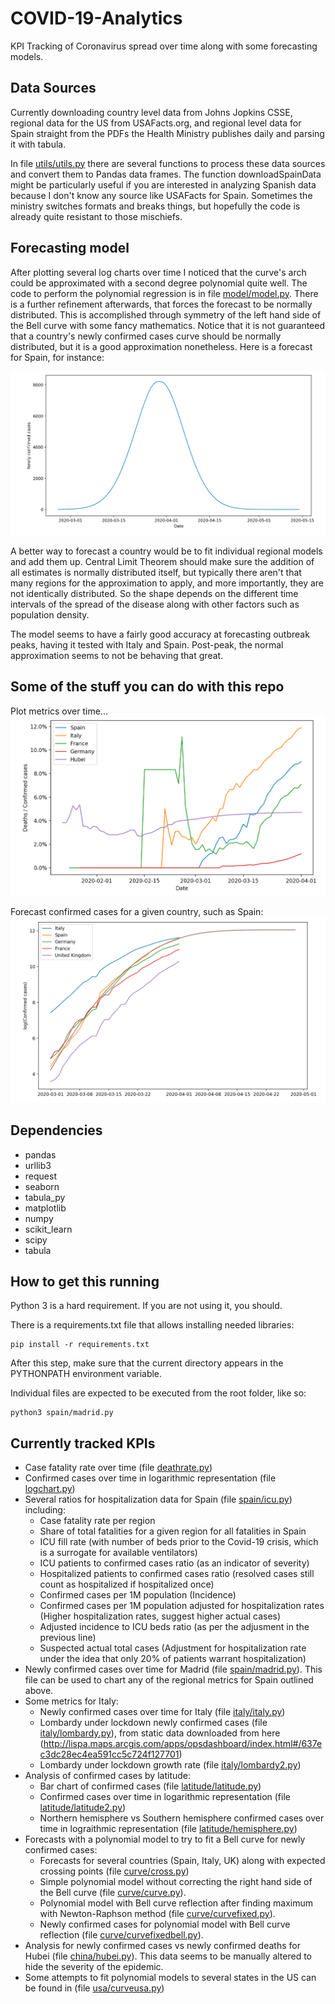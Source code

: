 # COVID-19-Analytics
KPI Tracking of Coronavirus spread over time along with some forecasting models.

## Data Sources
Currently downloading country level data from Johns Jopkins CSSE, regional data for the
US from  USAFacts.org, and regional level data for Spain straight from the PDFs the
Health Ministry publishes daily and parsing it with tabula.

In file [utils/utils.py](utils/utils.py) there are several functions to process these data sources and convert
them to Pandas data frames. The function downloadSpainData might be particularly useful if
you are interested in analyzing Spanish data because I don't know any source like USAFacts
for Spain. Sometimes the ministry switches formats and breaks things, but hopefully the code
is already quite resistant to those mischiefs.

## Forecasting model

After plotting several log charts over time I noticed that the curve's arch could be approximated with a
second degree polynomial quite well. The code to perform the polynomial regression is in file [model/model.py](model/model.py).
There is a further refinement afterwards, that forces the forecast to be normally distributed. This is accomplished
through symmetry of the left hand side of the Bell curve with some fancy mathematics. Notice that it is not
guaranteed that a country's newly confirmed cases curve should be normally distributed, but it is a good approximation
nonetheless. Here is a forecast for Spain, for instance:

![Newly confirmed cases](/imgs/forecast.png)

A better way to forecast a country would be to fit individual regional models and add them up.
Central Limit Theorem should make sure the addition of all estimates is normally distributed itself, but typically 
there aren't that many regions for the approximation to apply, and more importantly, they are not identically distributed.
So the shape depends on the different time intervals of the spread of the disease along with other factors such
as population density.

The model seems to have a fairly good accuracy at forecasting outbreak peaks, having it tested with Italy and Spain. Post-peak, the normal approximation seems to not be behaving that great.

## Some of the stuff you can do with this repo

Plot metrics over time...
![Plot](/imgs/deathrate.png)

Forecast confirmed cases for a given country, such as Spain:
![Forecast](/imgs/curvefixed.png)

## Dependencies


- pandas
- urllib3
- request
- seaborn
- tabula_py
- matplotlib
- numpy
- scikit_learn
- scipy
- tabula

## How to get this running

Python 3 is a hard requirement. If you are not using it, you should.

There is a requirements.txt file that allows installing needed libraries:

```
pip install -r requirements.txt
```

After this step, make sure that the current directory appears in the PYTHONPATH environment variable.

Individual files are expected to be executed from the root folder, like so:
```
python3 spain/madrid.py
```

## Currently tracked KPIs
- Case fatality rate over time (file [deathrate.py](deathrate.py))
- Confirmed cases over time in logarithmic representation (file [logchart.py](logchart.py))
- Several ratios for hospitalization data for Spain (file [spain/icu.py](spain/icu.py)) including:
  - Case fatality rate per region
  - Share of total fatalities for a given region for all fatalities in Spain
  - ICU fill rate (with number of beds prior to the Covid-19 crisis, which is a surrogate for available ventilators)
  - ICU patients to confirmed cases ratio (as an indicator of severity)
  - Hospitalized patients to confirmed cases ratio (resolved cases still count as hospitalized if hospitalized once)
  - Confirmed cases per 1M population (Incidence) 
  - Confirmed cases per 1M population adjusted for hospitalization rates (Higher hospitalization rates, suggest higher actual cases) 
  - Adjusted incidence to ICU beds ratio (as per the adjusment in the previous line)
  - Suspected actual total cases (Adjustment for hospitalization rate under the idea that only 20% of patients warrant hospitalization)
- Newly confirmed cases over time for Madrid (file [spain/madrid.py](spain/madrid.py)). This file can be used to chart any of the regional metrics for Spain outlined above.
- Some metrics for Italy:
  - Newly confirmed cases over time for Italy (file [italy/italy.py](italy/italy.py))
  - Lombardy under lockdown newly confirmed cases (file [italy/lombardy.py](italy/lombardy.py)), from static data downloaded from here (http://lispa.maps.arcgis.com/apps/opsdashboard/index.html#/637ec3dc28ec4ea591cc5c724f127701)
  - Lombardy under lockdown growth rate (file [italy/lombardy2.py](italy/lombardy2.py))
- Analysis of confirmed cases by latitude:
  - Bar chart of confirmed cases (file [latitude/latitude.py](latitude/latitude.py))  
  - Confirmed cases over time in logarithmic representation (file [latitude/latitude2.py](latitude/latitude2.py))  
  - Northern hemisphere vs Southern hemisphere confirmed cases over time in lograithmic representation (file [latitude/hemisphere.py](latitude/hemisphere.py))  
- Forecasts with a polynomial model to try to fit a Bell curve for newly confirmed cases:
  - Forecasts for several countries (Spain, Italy, UK) along with expected crossing points (file [curve/cross.py](curve/cross.py))
  - Simple polynomial model without correcting the right hand side of the Bell curve (file [curve/curve.py](curve/curve.py)).
  - Polynomial model with Bell curve reflection after finding maximum with Newton-Raphson method  (file [curve/curvefixed.py](curve/curvefixed.py)).
  - Newly confirmed cases for polynomial model with Bell curve reflection (file [curve/curvefixedbell.py](curve/curvefixedbell.py)).
- Analysis for newly confirmed cases vs newly confirmed deaths for Hubei (file [china/hubei.py](china/hubei.py)). This data seems to be manually altered to hide the severity of the epidemic.
- Some attempts to fit polynomial models to several states in the US can be found in (file [usa/curveusa.py](usa/curveusa.py))
